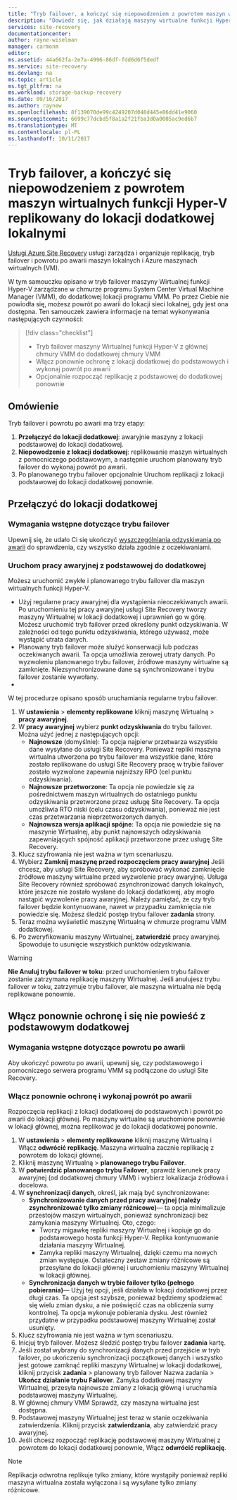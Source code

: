 ```yaml
---
title: "Tryb failover, a kończyć się niepowodzeniem z powrotem maszyn wirtualnych funkcji Hyper-V replikowany do centrum danych w dodatkowej z usługą Site Recovery | Dokumentacja firmy Microsoft"
description: "Dowiedz się, jak działają maszyny wirtualne funkcji Hyper-V do lokacji dodatkowej lokalnymi i powrót po awarii do lokacji głównej, z usługą Azure Site Recovery"
services: site-recovery
documentationcenter: 
author: rayne-wiselman
manager: carmonm
editor: 
ms.assetid: 44a662fa-2e7a-4996-86df-fdd6d6f5dedf
ms.service: site-recovery
ms.devlang: na
ms.topic: article
ms.tgt_pltfrm: na
ms.workload: storage-backup-recovery
ms.date: 09/16/2017
ms.author: raynew
ms.openlocfilehash: 8f139070de99c4249207d048d445e86dd41e9060
ms.sourcegitcommit: 6699c77dcbd5f8a1a2f21fba3d0a0005ac9ed6b7
ms.translationtype: MT
ms.contentlocale: pl-PL
ms.lasthandoff: 10/11/2017
---
```

# <a name="fail-over-and-fail-back-hyper-v-vms-replicated-to-your-secondary-on-premises-site"></a>Tryb failover, a kończyć się niepowodzeniem z powrotem maszyn wirtualnych funkcji Hyper-V replikowany do lokacji dodatkowej lokalnymi

[Usługi Azure Site Recovery](site-recovery-overview.md) usługi zarządza i organizuje replikację, tryb failover i powrotu po awarii maszyn lokalnych i Azure maszynach wirtualnych (VM).

W tym samouczku opisano w tryb failover maszyny Wirtualnej funkcji Hyper-V zarządzane w chmurze programu System Center Virtual Machine Manager (VMM), do dodatkowej lokacji programu VMM. Po przez Ciebie nie powiodła się, możesz powrót po awarii do lokacji sieci lokalnej, gdy jest ona dostępna. Ten samouczek zawiera informacje na temat wykonywania następujących czynności:

> [!div class="checklist"]
> * Tryb failover maszyny Wirtualnej funkcji Hyper-V z głównej chmury VMM do dodatkowej chmury VMM
> * Włącz ponownie ochronę z lokacji dodatkowej do podstawowych i wykonaj powrót po awarii
> * Opcjonalnie rozpocząć replikację z podstawowej do dodatkowej ponownie

## <a name="overview"></a>Omówienie

Tryb failover i powrotu po awarii ma trzy etapy:

1. **Przełączyć do lokacji dodatkowej**: awaryjnie maszyny z lokacji podstawowej do lokacji dodatkowej.
2. **Niepowodzenie z lokacji dodatkowej**: replikowanie maszyn wirtualnych z pomocniczego podstawowym, a następnie uruchom planowany tryb failover do wykonaj powrót po awarii.
3. Po planowanego trybu failover opcjonalnie Uruchom replikacji z lokacji podstawowej do lokacji dodatkowej ponownie.


## <a name="fail-over-to-a-secondary-site"></a>Przełączyć do lokacji dodatkowej

### <a name="failover-prerequisites"></a>Wymagania wstępne dotyczące trybu failover

Upewnij się, że udało Ci się ukończyć [wyszczególniania odzyskiwania po awarii](tutorial-dr-drill-secondary.md) do sprawdzenia, czy wszystko działa zgodnie z oczekiwaniami.


### <a name="run-a-failover-from-primary-to-secondary"></a>Uruchom pracy awaryjnej z podstawowej do dodatkowej

Możesz uruchomić zwykłe i planowanego trybu failover dla maszyn wirtualnych funkcji Hyper-V.

- Użyj regularne pracy awaryjnej dla wystąpienia nieoczekiwanych awarii. Po uruchomieniu tej pracy awaryjnej usługi Site Recovery tworzy maszyny Wirtualnej w lokacji dodatkowej i uprawnień go w górę. Możesz uruchomić tryb failover przed określony punkt odzyskiwania. W zależności od tego punktu odzyskiwania, którego używasz, może wystąpić utrata danych.
- Planowany tryb failover może służyć konserwacji lub podczas oczekiwanych awarii. Ta opcja umożliwia zerowej utraty danych. Po wyzwoleniu planowanego trybu failover, źródłowe maszyny wirtualne są zamknięte. Niezsynchronizowane dane są synchronizowane i trybu failover zostanie wywołany. 
- 
W tej procedurze opisano sposób uruchamiania regularne trybu failover.


1. W **ustawienia** > **elementy replikowane** kliknij maszynę Wirtualną > **pracy awaryjnej**.
2. W **pracy awaryjnej** wybierz **punkt odzyskiwania** do trybu failover. Można użyć jednej z następujących opcji:
    - **Najnowsze** (domyślnie): Ta opcja najpierw przetwarza wszystkie dane wysyłane do usługi Site Recovery. Ponieważ repliki maszyna wirtualna utworzona po trybu failover ma wszystkie dane, które zostało replikowane do usługi Site Recovery pracę w trybie failover zostało wyzwolone zapewnia najniższy RPO (cel punktu odzyskiwania).
    - **Najnowsze przetworzone**: Ta opcja nie powiedzie się za pośrednictwem maszyn wirtualnych do ostatniego punktu odzyskiwania przetworzone przez usługę Site Recovery. Ta opcja umożliwia RTO niski (celu czasu odzyskiwania), ponieważ nie jest czas przetwarzania nieprzetworzonych danych.
    - **Najnowsza wersja aplikacji spójne**: Ta opcja nie powiedzie się na maszynie Wirtualnej, aby punkt najnowszych odzyskiwania zapewniających spójność aplikacji przetworzone przez usługę Site Recovery. 
3. Klucz szyfrowania nie jest ważna w tym scenariuszu.
4. Wybierz **Zamknij maszynę przed rozpoczęciem pracy awaryjnej** Jeśli chcesz, aby usługi Site Recovery, aby spróbować wykonać zamknięcie źródłowe maszyny wirtualne przed wyzwolenie pracy awaryjnej. Usługa Site Recovery również spróbować zsynchronizować danych lokalnych, które jeszcze nie zostało wysłane do lokacji dodatkowej, aby mogło nastąpić wyzwolenie pracy awaryjnej. Należy pamiętać, że czy tryb failover będzie kontynuowane, nawet w przypadku zamknięcia nie powiedzie się. Możesz śledzić postęp trybu failover **zadania** strony.
5. Teraz można wyświetlić maszynę Wirtualną w chmurze programu VMM dodatkowej.
6. Po zweryfikowaniu maszyny Wirtualnej, **zatwierdzić** pracy awaryjnej. Spowoduje to usunięcie wszystkich punktów odzyskiwania.

> [!WARNING]
> **Nie Anuluj trybu failover w toku**: przed uruchomieniem trybu failover zostanie zatrzymana replikację maszyny Wirtualnej. Jeśli anulujesz trybu failover w toku, zatrzymuje trybu failover, ale maszyna wirtualna nie będą replikowane ponownie.  


## <a name="reprotect-and-fail-back-from-secondary-to-primary"></a>Włącz ponownie ochronę i się nie powieść z podstawowym dodatkowej

### <a name="prerequisites-for-failback"></a>Wymagania wstępne dotyczące powrotu po awarii

Aby ukończyć powrotu po awarii, upewnij się, czy podstawowego i pomocniczego serwera programu VMM są podłączone do usługi Site Recovery.


### <a name="reprotect-and-fail-back"></a>Włącz ponownie ochronę i wykonaj powrót po awarii

Rozpoczęcia replikacji z lokacji dodatkowej do podstawowych i powrót po awarii do lokacji głównej. Po maszyny wirtualne są uruchomione ponownie w lokacji głównej, można replikować je do lokacji dodatkowej ponownie.  

1. W **ustawienia** > **elementy replikowane** kliknij maszynę Wirtualną i Włącz **odwrócić replikację**. Maszyna wirtualna zacznie replikację z powrotem do lokacji głównej.
2. Kliknij maszynę Wirtualną > **planowanego trybu Failover**.
3. W **potwierdzić planowanego trybu Failover**, sprawdź kierunek pracy awaryjnej (od dodatkowej chmury VMM) i wybierz lokalizacja źródłowa i docelowa. 
4. W **synchronizacji danych**, określ, jak mają być synchronizowane:
    - **Synchronizowanie danych przed pracy awaryjnej (należy zsynchronizować tylko zmiany różnicowe)**— ta opcja minimalizuje przestojów maszyn wirtualnych, ponieważ synchronizacji bez zamykania maszyny Wirtualnej. Oto, czego:
        - Tworzy migawkę repliki maszyny Wirtualnej i kopiuje go do podstawowego hosta funkcji Hyper-V. Replika kontynuowanie działania maszyny Wirtualnej.
        - Zamyka repliki maszyny Wirtualnej, dzięki czemu ma nowych zmian występuje. Ostateczny zestaw zmiany różnicowe są przesyłane do lokacji głównej i uruchomieniu maszyny Wirtualnej w lokacji głównej.
    - **Synchronizacja danych w trybie failover tylko (pełnego pobierania)**— Użyj tej opcji, jeśli działała w lokacji dodatkowej przez długi czas. Ta opcja jest szybsze, ponieważ będziemy spodziewać się wielu zmian dysku, a nie poświęcić czas na obliczenia sumy kontrolnej. Ta opcja wykonuje pobierania dysku. Jest również przydatne w przypadku podstawowej maszyny Wirtualnej został usunięty.
5. Klucz szyfrowania nie jest ważna w tym scenariuszu.
6. Inicjuj tryb failover. Możesz śledzić postęp trybu failover **zadania** kartę.
7. Jeśli został wybrany do synchronizacji danych przed przejście w tryb failover, po ukończeniu synchronizacji początkowej danych i wszystko jest gotowe zamknąć repliki maszyny Wirtualnej w lokacji dodatkowej, kliknij przycisk **zadania** > planowany tryb failover Nazwa zadania >  **Ukończ działanie trybu Failover**. Zamyka dodatkowej maszyny Wirtualnej, przesyła najnowsze zmiany z lokacją główną i uruchamia podstawowej maszyny Wirtualnej.
8. W głównej chmury VMM Sprawdź, czy maszyna wirtualna jest dostępna.
9. Podstawowej maszyny Wirtualnej jest teraz w stanie oczekiwania zatwierdzenia. Kliknij przycisk **zatwierdzania**, aby zatwierdzić pracy awaryjnej.
10. Jeśli chcesz rozpocząć replikację podstawowej maszyny Wirtualnej z powrotem do lokacji dodatkowej ponownie, Włącz **odwrócić replikację**.


> [!NOTE]
> Replikacja odwrotna replikuje tylko zmiany, które wystąpiły ponieważ repliki maszyna wirtualna została wyłączona i są wysyłane tylko zmiany różnicowe.

